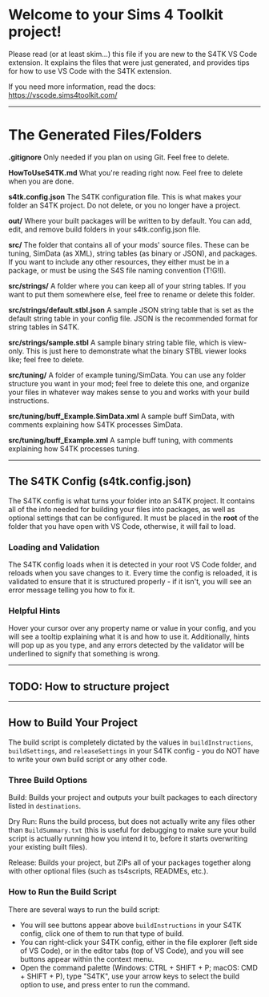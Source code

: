 # Welcome to your Sims 4 Toolkit project!

Please read (or at least skim...) this file if you are new to the S4TK VS Code
extension. It explains the files that were just generated, and provides tips for
how to use VS Code with the S4TK extension.

If you need more information, read the docs: https://vscode.sims4toolkit.com/

--------------------------------------------------------------------------------

# The Generated Files/Folders

__.gitignore__
  Only needed if you plan on using Git. Feel free to delete.

__HowToUseS4TK.md__
  What you're reading right now. Feel free to delete when you are done.

__s4tk.config.json__
  The S4TK configuration file. This is what makes your folder an S4TK project.
  Do not delete, or you no longer have a project.

__out/__
  Where your built packages will be written to by default. You can add, edit,
  and remove build folders in your s4tk.config.json file.

__src/__
  The folder that contains all of your mods' source files. These can be tuning,
  SimData (as XML), string tables (as binary or JSON), and packages. If you want
  to include any other resources, they either must be in a package, or must be
  using the S4S file naming convention (T!G!I).

__src/strings/__
  A folder where you can keep all of your string tables. If you want to put them
  somewhere else, feel free to rename or delete this folder.

__src/strings/default.stbl.json__
  A sample JSON string table that is set as the default string table in your
  config file. JSON is the recommended format for string tables in S4TK.

__src/strings/sample.stbl__
  A sample binary string table file, which is view-only. This is just here to
  demonstrate what the binary STBL viewer looks like; feel free to delete.

__src/tuning/__
  A folder of example tuning/SimData. You can use any folder structure you want
  in your mod; feel free to delete this one, and organize your files in whatever
  way makes sense to you and works with your build instructions.

__src/tuning/buff_Example.SimData.xml__
  A sample buff SimData, with comments explaining how S4TK processes SimData.

__src/tuning/buff_Example.xml__
  A sample buff tuning, with comments explaining how S4TK processes tuning.

--------------------------------------------------------------------------------

## The S4TK Config (s4tk.config.json)

The S4TK config is what turns your folder into an S4TK project. It contains all
of the info needed for building your files into packages, as well as optional
settings that can be configured. It must be placed in the __root__ of the folder
that you have open with VS Code, otherwise, it will fail to load.

### Loading and Validation

The S4TK config loads when it is detected in your root VS Code folder, and
reloads when you save changes to it. Every time the config is reloaded, it is
validated to ensure that it is structured properly - if it isn't, you will see
an error message telling you how to fix it.

### Helpful Hints

Hover your cursor over any property name or value in your config, and you will
see a tooltip explaining what it is and how to use it. Additionally, hints will
pop up as you type, and any errors detected by the validator will be underlined
to signify that something is wrong.

--------------------------------------------------------------------------------

## TODO: How to structure project

--------------------------------------------------------------------------------

## How to Build Your Project

The build script is completely dictated by the values in `buildInstructions`,
`buildSettings`, and `releaseSettings` in your S4TK config - you do NOT have to
write your own build script or any other code.

### Three Build Options

Build: Builds your project and outputs your built packages to each directory
  listed in `destinations`.

Dry Run: Runs the build process, but does not actually write any files other
  than `BuildSummary.txt` (this is useful for debugging to make sure your build
  script is actually running how you intend it to, before it starts overwriting
  your existing built files).

Release: Builds your project, but ZIPs all of your packages together along
  with other optional files (such as ts4scripts, READMEs, etc.).

### How to Run the Build Script

There are several ways to run the build script:
- You will see buttons appear above `buildInstructions` in your S4TK config,
  click one of them to run that type of build.
- You can right-click your S4TK config, either in the file explorer (left side
  of VS Code), or in the editor tabs (top of VS Code), and you will see buttons
  appear within the context menu.
- Open the command palette (Windows: CTRL + SHIFT + P; macOS: CMD + SHIFT + P),
  type "S4TK", use your arrow keys to select the build option to use, and press
  enter to run the command.
